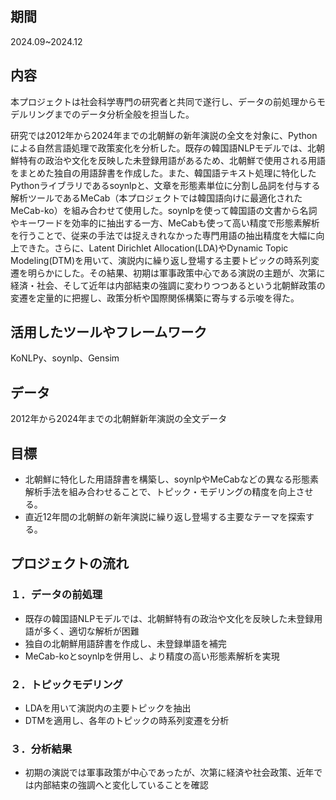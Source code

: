## 期間
2024.09~2024.12

## 内容
本プロジェクトは社会科学専門の研究者と共同で遂行し、データの前処理からモデルリングまでのデータ分析全般を担当した。

研究では2012年から2024年までの北朝鮮の新年演説の全文を対象に、Pythonによる自然言語処理で政策変化を分析した。既存の韓国語NLPモデルでは、北朝鮮特有の政治や文化を反映した未登録用語があるため、北朝鮮で使用される用語をまとめた独自の用語辞書を作成した。また、韓国語テキスト処理に特化したPythonライブラリであるsoynlpと、文章を形態素単位に分割し品詞を付与する解析ツールであるMeCab（本プロジェクトでは韓国語向けに最適化されたMeCab-ko）を組み合わせて使用した。soynlpを使って韓国語の文書から名詞やキーワードを効率的に抽出する一方、MeCabも使って高い精度で形態素解析を行うことで、従来の手法では捉えきれなかった専門用語の抽出精度を大幅に向上できた。さらに、Latent Dirichlet Allocation(LDA)やDynamic Topic Modeling(DTM)を用いて、演説内に繰り返し登場する主要トピックの時系列変遷を明らかにした。その結果、初期は軍事政策中心である演説の主題が、次第に経済・社会、そして近年は内部結束の強調に変わりつつあるという北朝鮮政策の変遷を定量的に把握し、政策分析や国際関係構築に寄与する示唆を得た。

## 活用したツールやフレームワーク
KoNLPy、soynlp、Gensim

## データ
2012年から2024年までの北朝鮮新年演説の全文データ

## 目標
- 北朝鮮に特化した用語辞書を構築し、soynlpやMeCabなどの異なる形態素解析手法を組み合わせることで、トピック・モデリングの精度を向上させる。 
- 直近12年間の北朝鮮の新年演説に繰り返し登場する主要なテーマを探索する。

## プロジェクトの流れ
### １．データの前処理
   - 既存の韓国語NLPモデルでは、北朝鮮特有の政治や文化を反映した未登録用語が多く、適切な解析が困難
   - 独自の北朝鮮用語辞書を作成し、未登録単語を補完
   - MeCab-koとsoynlpを併用し、より精度の高い形態素解析を実現
### ２．トピックモデリング
   - LDAを用いて演説内の主要トピックを抽出
   - DTMを適用し、各年のトピックの時系列変遷を分析
### ３．分析結果
   - 初期の演説では軍事政策が中心であったが、次第に経済や社会政策、近年では内部結束の強調へと変化していることを確認
